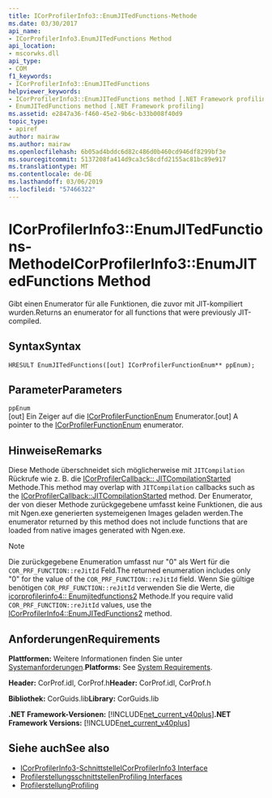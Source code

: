 ```yaml
---
title: ICorProfilerInfo3::EnumJITedFunctions-Methode
ms.date: 03/30/2017
api_name:
- ICorProfilerInfo3.EnumJITedFunctions Method
api_location:
- mscorwks.dll
api_type:
- COM
f1_keywords:
- ICorProfilerInfo3::EnumJITedFunctions
helpviewer_keywords:
- ICorProfilerInfo3::EnumJITedFunctions method [.NET Framework profiling]
- EnumJITedFunctions method [.NET Framework profiling]
ms.assetid: e2847a36-f460-45e2-9b6c-b33b008f40d9
topic_type:
- apiref
author: mairaw
ms.author: mairaw
ms.openlocfilehash: 6b05ad4bddc6d82c486d0b460cd946df8299bf3e
ms.sourcegitcommit: 5137208fa414d9ca3c58cdfd2155ac81bc89e917
ms.translationtype: MT
ms.contentlocale: de-DE
ms.lasthandoff: 03/06/2019
ms.locfileid: "57466322"
---
```

# <a name="icorprofilerinfo3enumjitedfunctions-method"></a><span data-ttu-id="131d4-102">ICorProfilerInfo3::EnumJITedFunctions-Methode</span><span class="sxs-lookup"><span data-stu-id="131d4-102">ICorProfilerInfo3::EnumJITedFunctions Method</span></span>
<span data-ttu-id="131d4-103">Gibt einen Enumerator für alle Funktionen, die zuvor mit JIT-kompiliert wurden.</span><span class="sxs-lookup"><span data-stu-id="131d4-103">Returns an enumerator for all functions that were previously JIT-compiled.</span></span>  
  
## <a name="syntax"></a><span data-ttu-id="131d4-104">Syntax</span><span class="sxs-lookup"><span data-stu-id="131d4-104">Syntax</span></span>  
  
```  
HRESULT EnumJITedFunctions([out] ICorProfilerFunctionEnum** ppEnum);  
```  
  
## <a name="parameters"></a><span data-ttu-id="131d4-105">Parameter</span><span class="sxs-lookup"><span data-stu-id="131d4-105">Parameters</span></span>  
 `ppEnum`  
 <span data-ttu-id="131d4-106">[out] Ein Zeiger auf die [ICorProfilerFunctionEnum](../../../../docs/framework/unmanaged-api/profiling/icorprofilerfunctionenum-interface.md) Enumerator.</span><span class="sxs-lookup"><span data-stu-id="131d4-106">[out] A pointer to the [ICorProfilerFunctionEnum](../../../../docs/framework/unmanaged-api/profiling/icorprofilerfunctionenum-interface.md) enumerator.</span></span>  
  
## <a name="remarks"></a><span data-ttu-id="131d4-107">Hinweise</span><span class="sxs-lookup"><span data-stu-id="131d4-107">Remarks</span></span>  
 <span data-ttu-id="131d4-108">Diese Methode überschneidet sich möglicherweise mit `JITCompilation` Rückrufe wie z. B. die [ICorProfilerCallback:: JITCompilationStarted](../../../../docs/framework/unmanaged-api/profiling/icorprofilercallback-jitcompilationstarted-method.md) Methode.</span><span class="sxs-lookup"><span data-stu-id="131d4-108">This method may overlap with `JITCompilation` callbacks such as the [ICorProfilerCallback::JITCompilationStarted](../../../../docs/framework/unmanaged-api/profiling/icorprofilercallback-jitcompilationstarted-method.md) method.</span></span> <span data-ttu-id="131d4-109">Der Enumerator, der von dieser Methode zurückgegebene umfasst keine Funktionen, die aus mit Ngen.exe generierten systemeigenen Images geladen werden.</span><span class="sxs-lookup"><span data-stu-id="131d4-109">The enumerator returned by this method does not include functions that are loaded from native images generated with Ngen.exe.</span></span>  
  
> [!NOTE]
>  <span data-ttu-id="131d4-110">Die zurückgegebene Enumeration umfasst nur "0" als Wert für die `COR_PRF_FUNCTION::reJitId` Feld.</span><span class="sxs-lookup"><span data-stu-id="131d4-110">The returned enumeration includes only "0" for the value of the `COR_PRF_FUNCTION::reJitId` field.</span></span>  <span data-ttu-id="131d4-111">Wenn Sie gültige benötigen `COR_PRF_FUNCTION::reJitId` verwenden Sie die Werte, die [icorprofilerinfo4:: Enumjitedfunctions2](../../../../docs/framework/unmanaged-api/profiling/icorprofilerinfo4-enumjitedfunctions2-method.md) Methode.</span><span class="sxs-lookup"><span data-stu-id="131d4-111">If you require valid `COR_PRF_FUNCTION::reJitId` values, use the [ICorProfilerInfo4::EnumJITedFunctions2](../../../../docs/framework/unmanaged-api/profiling/icorprofilerinfo4-enumjitedfunctions2-method.md) method.</span></span>  
  
## <a name="requirements"></a><span data-ttu-id="131d4-112">Anforderungen</span><span class="sxs-lookup"><span data-stu-id="131d4-112">Requirements</span></span>  
 <span data-ttu-id="131d4-113">**Plattformen:** Weitere Informationen finden Sie unter [Systemanforderungen](../../../../docs/framework/get-started/system-requirements.md).</span><span class="sxs-lookup"><span data-stu-id="131d4-113">**Platforms:** See [System Requirements](../../../../docs/framework/get-started/system-requirements.md).</span></span>  
  
 <span data-ttu-id="131d4-114">**Header:** CorProf.idl, CorProf.h</span><span class="sxs-lookup"><span data-stu-id="131d4-114">**Header:** CorProf.idl, CorProf.h</span></span>  
  
 <span data-ttu-id="131d4-115">**Bibliothek:** CorGuids.lib</span><span class="sxs-lookup"><span data-stu-id="131d4-115">**Library:** CorGuids.lib</span></span>  
  
 <span data-ttu-id="131d4-116">**.NET Framework-Versionen:** [!INCLUDE[net_current_v40plus](../../../../includes/net-current-v40plus-md.md)]</span><span class="sxs-lookup"><span data-stu-id="131d4-116">**.NET Framework Versions:** [!INCLUDE[net_current_v40plus](../../../../includes/net-current-v40plus-md.md)]</span></span>  
  
## <a name="see-also"></a><span data-ttu-id="131d4-117">Siehe auch</span><span class="sxs-lookup"><span data-stu-id="131d4-117">See also</span></span>
- [<span data-ttu-id="131d4-118">ICorProfilerInfo3-Schnittstelle</span><span class="sxs-lookup"><span data-stu-id="131d4-118">ICorProfilerInfo3 Interface</span></span>](../../../../docs/framework/unmanaged-api/profiling/icorprofilerinfo3-interface.md)
- [<span data-ttu-id="131d4-119">Profilerstellungsschnittstellen</span><span class="sxs-lookup"><span data-stu-id="131d4-119">Profiling Interfaces</span></span>](../../../../docs/framework/unmanaged-api/profiling/profiling-interfaces.md)
- [<span data-ttu-id="131d4-120">Profilerstellung</span><span class="sxs-lookup"><span data-stu-id="131d4-120">Profiling</span></span>](../../../../docs/framework/unmanaged-api/profiling/index.md)

